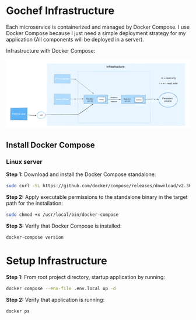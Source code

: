 # Gochef Infrastructure

Each microservice is containerized and managed by Docker Compose. I use Docker Compose because I just need a simple deployment strategy for my application (All components will be deployed in a server).

Infrastructure with Docker Compose:

![Docker Compose](./images/compose-infra.png)

## Install Docker Compose

### Linux server

**Step 1:** Download and install the Docker Compose standalone:

```bash
sudo curl -SL https://github.com/docker/compose/releases/download/v2.30.3/docker-compose-linux-x86_64 -o /usr/local/bin/docker-compose
```

**Step 2:** Apply executable permissions to the standalone binary in the target path for the installation:

```bash
sudo chmod +x /usr/local/bin/docker-compose
```

**Step 3:** Verify that Docker Compose is installed:

```bash
docker-compose version
```

# Setup Infrastructure

**Step 1:** From root project directory, startup application by running:

```bash
docker compose --env-file .env.local up -d
```

**Step 2:** Verify that application is running:

```bash
docker ps
```